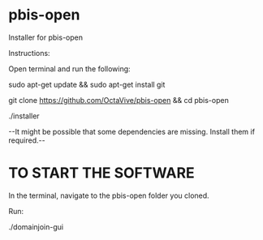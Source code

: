 # pbis-open

Installer for pbis-open

Instructions:

Open terminal and run the following:

sudo apt-get update && sudo apt-get install git 

git clone https://github.com/OctaVive/pbis-open && cd pbis-open



./installer

--It might be possible that some dependencies are missing. Install them if required.--


# TO START THE SOFTWARE

In the terminal, navigate to the pbis-open folder you cloned.

Run:

./domainjoin-gui

